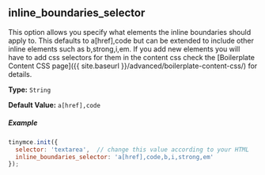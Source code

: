 ## inline_boundaries_selector

This option allows you specify what elements the inline boundaries should apply to. This defaults to a[href],code but can be extended to include other inline elements such as b,strong,i,em. If you add new elements you will have to add css selectors for them in the content css check the [Boilerplate Content CSS page]({{ site.baseurl }}/advanced/boilerplate-content-css/) for details.

**Type:** `String`

**Default Value:** `a[href],code`

##### Example

```js
tinymce.init({
  selector: 'textarea',  // change this value according to your HTML
  inline_boundaries_selector: 'a[href],code,b,i,strong,em'
});
```
